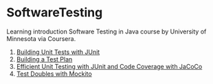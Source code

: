 # SoftwareTesting
Learning introduction Software Testing in Java course by University of Minnesota via Coursera.

1. [Building Unit Tests with JUnit](./IntroToUnitTesting/README.md)
2. [Building a Test Plan](./TestPlan/README.md)
3. [Efficient Unit Testing with JUnit and Code Coverage with JaCoCo](./CoffeeMaker/README.md)
4. [Test Doubles with Mockito](./TestDoubles/README.md)

